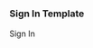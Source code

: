  <!doctype html>
<html>

<head>
    <meta charset='utf-8' />
    <meta name='viewport' content='width=device-width,initial-scale=1.0' />
    <link rel='stylesheet' href='./yogesh.css' />
</head>

<body class="main-bg">
    <div class="login-container text-c animated flipInX">
        <div>
            <h1 class="logo-badge text-whitesmoke"><span class="fa fa-user-circle"></span></h1>
        </div>
        <h3 class="text-whitesmoke">Sign In Template</h3>
        <p class="text-whitesmoke">Sign In</p>
        <div class="container-content">
            <script>
            function UserPage(event)
            { event.preventDefault();

                window.location.href='./user-list.html'
            }</script>
            <form class="margin-t" onsubmit="UserPage()" method='POST'>
                <div class="form-group">
                    <input type="text" class="form-control" placeholder="Username" required="">
                </div>
                <div class="form-group">
                    <input type="password" class="form-control" placeholder="*****" required="">
                </div>
                <button type="submit" class="form-button button-l margin-b">Sign In</button>

                <a class="text-darkyellow" href="#"><small>Forgot your password?</small></a>
                <p class="text-whitesmoke text-center"><small>Do not have an account?</small></p>
                <a class="text-darkyellow" href="reg.html"><small>Sign Up</small></a>
            </form>
            <p class="margin-t text-whitesmoke"><small> Yogeshwaran &copy; 2021</small> </p>
        </div>

    </div>
</body>

</html>

